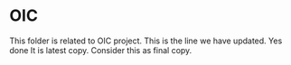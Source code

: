 # OIC
This folder is related to OIC project.
This is the line we have updated.
Yes done
It is latest copy. Consider this as final copy.
